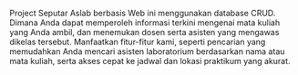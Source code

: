 Project Seputar Aslab berbasis Web ini menggunakan database CRUD. Dimana Anda dapat memperoleh informasi terkini mengenai mata kuliah yang Anda ambil, dan menemukan dosen serta asisten yang mengawas dikelas tersebut. Manfaatkan fitur-fitur kami, seperti pencarian yang memudahkan Anda mencari asisten laboratorium berdasarkan nama atau mata kuliah, serta akses cepat ke jadwal dan lokasi praktikum yang akurat.
